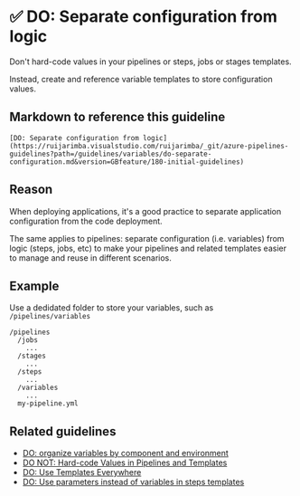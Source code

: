 # ✅ DO: Separate configuration from logic

Don't hard-code values in your pipelines or steps, jobs or stages templates.

Instead, create and reference variable templates to store configuration values.

## Markdown to reference this guideline

```plaintext
[DO: Separate configuration from logic](https://ruijarimba.visualstudio.com/ruijarimba/_git/azure-pipelines-guidelines?path=/guidelines/variables/do-separate-configuration.md&version=GBfeature/180-initial-guidelines)
```

## Reason

When deploying applications, it's a good practice to separate application
configuration from the code deployment.

The same applies to pipelines: separate configuration (i.e. variables) from
logic (steps, jobs, etc) to make your pipelines and related templates easier to
manage and reuse in different scenarios.

## Example

Use a dedidated folder to store your variables, such as `/pipelines/variables`

```plaintext
/pipelines
  /jobs
    ...
  /stages
    ...
  /steps
    ...
  /variables
    ...
  my-pipeline.yml
```

## Related guidelines

- [DO: organize variables by component and environment](../variables/do-organize-variables.md)
- [DO NOT: Hard-code Values in Pipelines and Templates](https://ruijarimba.visualstudio.com/ruijarimba/_git/azure-pipelines-guidelines/guidelines/general/donot-hard-code-values.md)
- [DO: Use Templates Everywhere](https://ruijarimba.visualstudio.com/ruijarimba/_git/azure-pipelines-guidelines/guidelines/general/do-use-templates-everywhere.md)
- [DO: Use parameters instead of variables in steps templates](https://ruijarimba.visualstudio.com/ruijarimba/_git/azure-pipelines-guidelines/guidelines/steps/avoid-using-variables.md)
